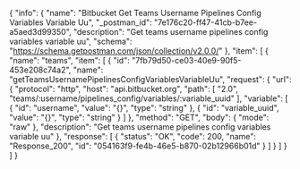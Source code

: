 {
  "info": {
    "name": "Bitbucket Get Teams Username Pipelines Config Variables Variable Uu",
    "_postman_id": "7e176c20-ff47-41cb-b7ee-a5aed3d99350",
    "description": "Get teams username pipelines config variables variable uu",
    "schema": "https://schema.getpostman.com/json/collection/v2.0.0/"
  },
  "item": [
    {
      "name": "teams",
      "item": [
        {
          "id": "7fb79d50-ce03-40e9-90f5-453e208c74a2",
          "name": "getTeamsUsernamePipelinesConfigVariablesVariableUu",
          "request": {
            "url": {
              "protocol": "http",
              "host": "api.bitbucket.org",
              "path": [
                "2.0",
                "teams/:username/pipelines_config/variables/:variable_uuid"
              ],
              "variable": [
                {
                  "id": "username",
                  "value": "{}",
                  "type": "string"
                },
                {
                  "id": "variable_uuid",
                  "value": "{}",
                  "type": "string"
                }
              ]
            },
            "method": "GET",
            "body": {
              "mode": "raw"
            },
            "description": "Get teams username pipelines config variables variable uu"
          },
          "response": [
            {
              "status": "OK",
              "code": 200,
              "name": "Response_200",
              "id": "054163f9-fe4b-46e5-b870-02b12966b01d"
            }
          ]
        }
      ]
    }
  ]
}